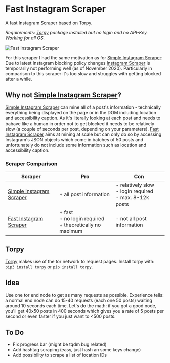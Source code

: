 # Fast Instagram Scraper
A fast Instagram Scraper based on Torpy.

*Requirements: [Torpy](https://github.com/torpyorg/torpy) package installed but no login and no API-Key. Working for all OS.*

![Fast Instagram Scraper](https://github.com/do-me/fast-instagram-scraper/blob/main/Fast%20Instagram%20Scraper.gif)

For this scraper I had the same motivation as for [Simple Instagram Scraper](https://github.com/do-me/Simple-Instagram-Scraper):
Due to latest Instagram blocking policy changes [Instagram Scraper](https://github.com/arc298/instagram-scraper) is temporarily not performing well (as of November 2020). 
Particularly in comparison to this scraper it's too slow and struggles with getting blocked after a while. 

## Why not [Simple Instagram Scraper](https://github.com/do-me/Simple-Instagram-Scraper)?
[Simple Instagram Scraper](https://github.com/do-me/Simple-Instagram-Scraper) can mine all of a post's information - technically everything being displayed on the page or in the DOM including location and accessibility caption. As it's literally looking at each post and needs to bahave like a human in order not to get blocked it needs to be relatively slow (a couple of seconds per post, depending on your parameters). [Fast Instagram Scraper](https://github.com/do-me/fast-instagram-scraper) aims at mining at scale but can only do so by accessing Instagram's JSON objects which come in batches of 50 posts and unfortunately do not include some information such as location and accessibility caption.

### Scraper Comparison
|Scraper|Pro|Con|
|---|---|---|
|[Simple Instagram Scraper](https://github.com/do-me/Simple-Instagram-Scraper)|+ all post information|- relatively slow<br>- login required<br> - max. 8-12k posts|
|[Fast Instagram Scraper](https://github.com/do-me/fast-instagram-scraper)|+ fast<br> + no login required<br> + theoretically no maximum|- not all post information|

## Torpy
[Torpy](https://github.com/torpyorg/torpy) makes use of the tor network to request pages.
Install torpy with: `pip3 install torpy` or `pip install torpy`.

## Idea
Use one tor end node to get as many requests as possible. Experience tells: a normal end node can do 15-40 requests (each one 50 posts) waiting around 10 seconds each time. Let's do the math: if you got a good node, you'll get 40x50 posts in 400 seconds which gives you a rate of 5 posts per second or even faster if you just want to <500 posts.

## To Do
- Fix progress bar (might be tqdm bug related)
- Add hashtag scraping (easy, just hash an some keys change) 
- Add possibility to scrape a list of location IDs
